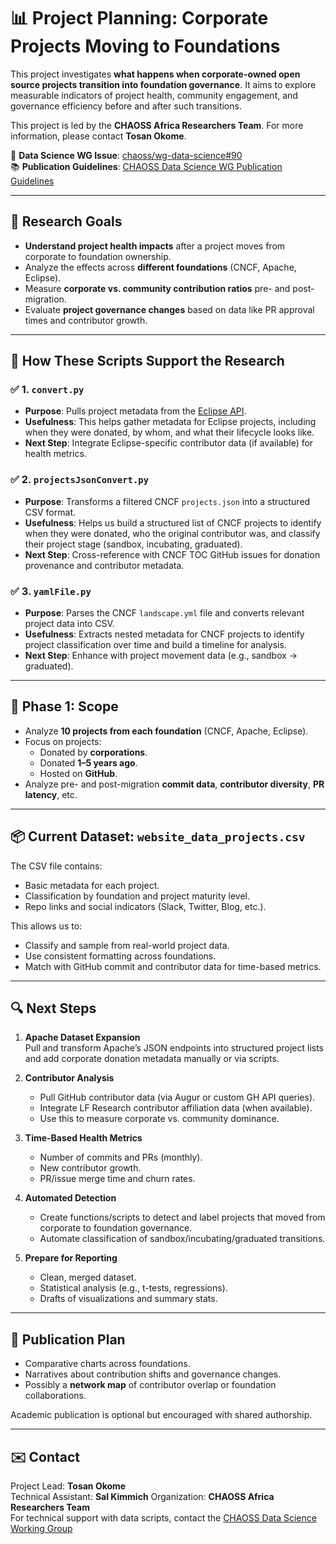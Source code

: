 
# 📊 Project Planning: Corporate Projects Moving to Foundations

This project investigates **what happens when corporate-owned open source projects transition into foundation governance**. It aims to explore measurable indicators of project health, community engagement, and governance efficiency before and after such transitions.

This project is led by the **CHAOSS Africa Researchers Team**. For more information, please contact **Tosan Okome**.

🔗 **Data Science WG Issue**: [chaoss/wg-data-science#90](https://github.com/chaoss/wg-data-science/issues/90)  
📚 **Publication Guidelines**: [CHAOSS Data Science WG Publication Guidelines](https://github.com/chaoss/wg-data-science/blob/main/publications/publication-guidelines.md)

---

## 🎯 Research Goals

- **Understand project health impacts** after a project moves from corporate to foundation ownership.
- Analyze the effects across **different foundations** (CNCF, Apache, Eclipse).
- Measure **corporate vs. community contribution ratios** pre- and post-migration.
- Evaluate **project governance changes** based on data like PR approval times and contributor growth.

---

## 🧩 How These Scripts Support the Research

### ✅ 1. `convert.py`
- **Purpose**: Pulls project metadata from the [Eclipse API](https://projects.eclipse.org/api/projects).
- **Usefulness**: This helps gather metadata for Eclipse projects, including when they were donated, by whom, and what their lifecycle looks like.
- **Next Step**: Integrate Eclipse-specific contributor data (if available) for health metrics.

### ✅ 2. `projectsJsonConvert.py`
- **Purpose**: Transforms a filtered CNCF `projects.json` into a structured CSV format.
- **Usefulness**: Helps us build a structured list of CNCF projects to identify when they were donated, who the original contributor was, and classify their project stage (sandbox, incubating, graduated).
- **Next Step**: Cross-reference with CNCF TOC GitHub issues for donation provenance and contributor metadata.

### ✅ 3. `yamlFile.py`
- **Purpose**: Parses the CNCF `landscape.yml` file and converts relevant project data into CSV.
- **Usefulness**: Extracts nested metadata for CNCF projects to identify project classification over time and build a timeline for analysis.
- **Next Step**: Enhance with project movement data (e.g., sandbox → graduated).

---

## 🧪 Phase 1: Scope

- Analyze **10 projects from each foundation** (CNCF, Apache, Eclipse).
- Focus on projects:
  - Donated by **corporations**.
  - Donated **1–5 years ago**.
  - Hosted on **GitHub**.
- Analyze pre- and post-migration **commit data**, **contributor diversity**, **PR latency**, etc.

---

## 📦 Current Dataset: `website_data_projects.csv`

The CSV file contains:
- Basic metadata for each project.
- Classification by foundation and project maturity level.
- Repo links and social indicators (Slack, Twitter, Blog, etc.).

This allows us to:
- Classify and sample from real-world project data.
- Use consistent formatting across foundations.
- Match with GitHub commit and contributor data for time-based metrics.

---

## 🔍 Next Steps

1. **Apache Dataset Expansion**  
   Pull and transform Apache’s JSON endpoints into structured project lists and add corporate donation metadata manually or via scripts.

2. **Contributor Analysis**
   - Pull GitHub contributor data (via Augur or custom GH API queries).
   - Integrate LF Research contributor affiliation data (when available).
   - Use this to measure corporate vs. community dominance.

3. **Time-Based Health Metrics**
   - Number of commits and PRs (monthly).
   - New contributor growth.
   - PR/issue merge time and churn rates.

4. **Automated Detection**
   - Create functions/scripts to detect and label projects that moved from corporate to foundation governance.
   - Automate classification of sandbox/incubating/graduated transitions.

5. **Prepare for Reporting**
   - Clean, merged dataset.
   - Statistical analysis (e.g., t-tests, regressions).
   - Drafts of visualizations and summary stats.

---

## 📘 Publication Plan

- Comparative charts across foundations.
- Narratives about contribution shifts and governance changes.
- Possibly a **network map** of contributor overlap or foundation collaborations.

Academic publication is optional but encouraged with shared authorship.

---

## ✉️ Contact

Project Lead: **Tosan Okome**  
Technical Assistant: **Sal Kimmich**
Organization: **CHAOSS Africa Researchers Team**  
For technical support with data scripts, contact the [CHAOSS Data Science Working Group](https://chaoss.community/working-groups/#data-science)

